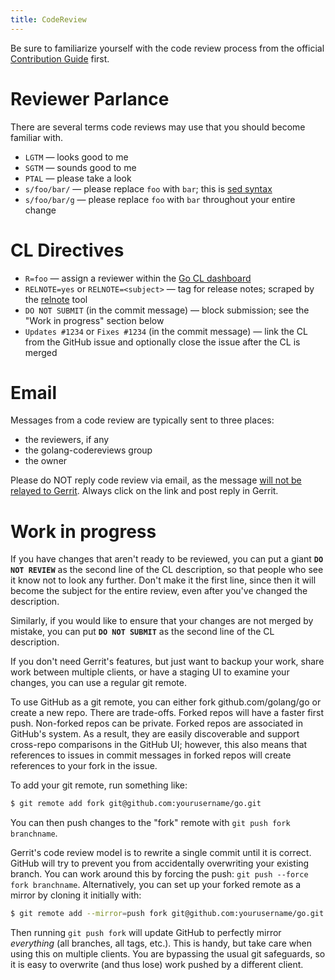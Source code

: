 ```yaml
---
title: CodeReview
---
```


Be sure to familiarize yourself with the code review process from the official [Contribution Guide](https://go.dev/doc/contribute) first.

# Reviewer Parlance

There are several terms code reviews may use that you should become familiar with.

* ` LGTM ` — looks good to me
* ` SGTM ` — sounds good to me
* ` PTAL ` — please take a look
* ` s/foo/bar/ ` — please replace ` foo ` with ` bar `; this is [sed syntax](http://en.wikipedia.org/wiki/Sed#Usage)
* ` s/foo/bar/g ` — please replace ` foo ` with ` bar ` throughout your entire change

# CL Directives

* `R=foo` — assign a reviewer within the [Go CL dashboard](https://swtch.com/godash/)
* `RELNOTE=yes` or `RELNOTE=<subject>` — tag for release notes; scraped by the [relnote](https://golang.org/x/build/cmd/relnote) tool
* `DO NOT SUBMIT` (in the commit message) — block submission; see the "Work in progress" section below
* `Updates #1234` or `Fixes #1234` (in the commit message) — link the CL from the GitHub issue and optionally close the issue after the CL is merged

# Email

Messages from a code review are typically sent to three places:

* the reviewers, if any
* the golang-codereviews group
* the owner

Please do NOT reply code review via email, as the message [will not be relayed to Gerrit](https://code.google.com/p/gerrit/issues/detail?id=228). Always click on the link and post reply in Gerrit.

# Work in progress

If you have changes that aren't ready to be reviewed, you can put a giant **`DO NOT REVIEW`** as the second line of the CL description, so that people who see it know not to look any further. Don't make it the first line, since then it will become the subject for the entire review, even after you've changed the description.

Similarly, if you would like to ensure that your changes are not merged by mistake, you can put **`DO NOT SUBMIT`** as the second line of the CL description.

If you don't need Gerrit's features, but just want to backup your work, share work between multiple clients, or have a staging UI to examine your changes, you can use a regular git remote.

To use GitHub as a git remote, you can either fork github.com/golang/go or create a new repo. There are trade-offs. Forked repos will have a faster first push. Non-forked repos can be private. Forked repos are associated in GitHub's system. As a result, they are easily discoverable and support cross-repo comparisons in the GitHub UI; however, this also means that references to issues in commit messages in forked repos will create references to your fork in the issue.

To add your git remote, run something like:

```bash
$ git remote add fork git@github.com:yourusername/go.git
```

You can then push changes to the "fork" remote with `git push fork branchname`.

Gerrit's code review model is to rewrite a single commit until it is correct. GitHub will try to prevent you from accidentally overwriting your existing branch. You can work around this by forcing the push: `git push --force fork branchname`. Alternatively, you can set up your forked remote as a mirror by cloning it initially with:

```bash
$ git remote add --mirror=push fork git@github.com:yourusername/go.git
```

Then running `git push fork` will update GitHub to perfectly mirror *everything* (all branches, all tags, etc.). This is handy, but take care when using this on multiple clients. You are bypassing the usual git safeguards, so it is easy to overwrite (and thus lose) work pushed by a different client.
